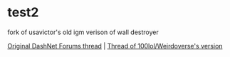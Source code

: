 # test2
fork of usavictor's old igm verison of wall destroyer

[Original DashNet Forums thread](https://web.archive.org/web/20190614120201/http://forum.dashnet.org/discussion/4458/wall-destroyer) | 
[Thread of 100lol/Weirdoverse's version](https://web.archive.org/web/20190614120246/http://forum.dashnet.org/discussion/15822/wall-destroyer-continued-by-100lol)

